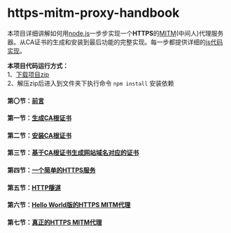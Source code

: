 # https-mitm-proxy-handbook

本项目详细讲解如何用[node.js](http://nodejs.org/)一步步实现一个**HTTPS**的[MITM](https://zh.wikipedia.org/wiki/%E4%B8%AD%E9%97%B4%E4%BA%BA%E6%94%BB%E5%87%BB)(中间人)代理服务器。从CA证书的生成和安装到最后功能的完整实现。每一步都提供详细的[js代码实现](./example)。

**本项目代码运行方式：**  
1、[下载项目zip](https://github.com/wuchangming/https-mitm-proxy-handbook/archive/master.zip)  
2、解压zip后进入到文件夹下执行命令 `npm install` 安装依赖

#### 第〇节：[前言](./doc/Chapter0.md)

#### 第一节：[生成CA根证书](./doc/Chapter1.md)

#### 第二节：[安装CA根证书](./doc/Chapter2.md)

#### 第三节：[基于CA根证书生成网站域名对应的证书](./doc/Chapter3.md)

#### 第四节：[一个简单的HTTPS服务](./doc/Chapter4.md)

#### 第五节：[HTTP隧道](./doc/Chapter5.md)

#### 第六节：[Hello World版的HTTPS MITM代理](./doc/Chapter6.md)

#### 第七节：[真正的HTTPS MITM代理](./doc/Chapter7.md)
